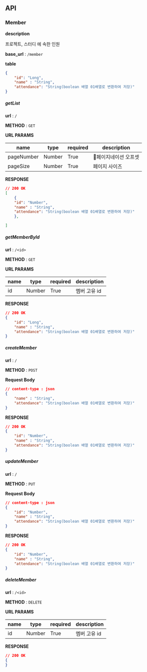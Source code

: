 ## API

### Member

**description**

프로젝트, 스터디 에 속한 인원

**base_url** : `/member`

**table** 

```json
{
    "id": "Long",
    "name" : "String",
    "attendance": "String(boolean 배열 01배열로 변환하여 저장)"
}
```

##### getList

**url** : `/`

**METHOD** : `GET`

**URL PARAMS**

| name       | type   | required | description |
| ---------- | ------ | -------- | ----------- |
| pageNumber | Number | True     | 페이지네이션 오프셋 |
| pageSize   | Number | True     | 페이지 사이즈     |

**RESPONSE**

```json
// 200 OK
[
    {
    "id": "Number",
    "name" : "String",
    "attendance": "String(boolean 배열 01배열로 변환하여 저장)"
    },

]
```

##### getMemberById

**url** : `/<id>`

**METHOD** : `GET`

**URL PARAMS** 

| name | type   | required | description |
| ---- | ------ | -------- | ----------- |
| id   | Number | True     | 멤버 고유 id    |

**RESPONSE**

```json
// 200 OK
{
    "id": "Long",
    "name" : "String",
    "attendance": "String(boolean 배열 01배열로 변환하여 저장)"
}
```

##### createMember

**url** : `/`

**METHOD** : `POST`

**Request Body** 

```json
// content-type : json
{
    "name" : "String",
    "attendance": "String(boolean 배열 01배열로 변환하여 저장)"
}
```

**RESPONSE**

```json
// 200 OK
{
    "id": "Number",
    "name" : "String",
    "attendance": "String(boolean 배열 01배열로 변환하여 저장)"
}
```

##### updateMember

**url** : `/`

**METHOD** : `PUT`

**Request Body**

```json
// content-type : json
{
    "id": "Number",
    "name" : "String",
    "attendance": "String(boolean 배열 01배열로 변환하여 저장)"
}
```

**RESPONSE**

```json
// 200 OK
{
    "id": "Number",
    "name" : "String",
    "attendance": "String(boolean 배열 01배열로 변환하여 저장)"
}
```

##### deleteMember

**url** : `/<id>`

**METHOD** : `DELETE`

**URL PARAMS**

| name | type   | required | description |
| ---- | ------ | -------- | ----------- |
| id   | Number | True     | 멤버 고유 id    |

**RESPONSE**

```json
// 200 OK
{
}
```
